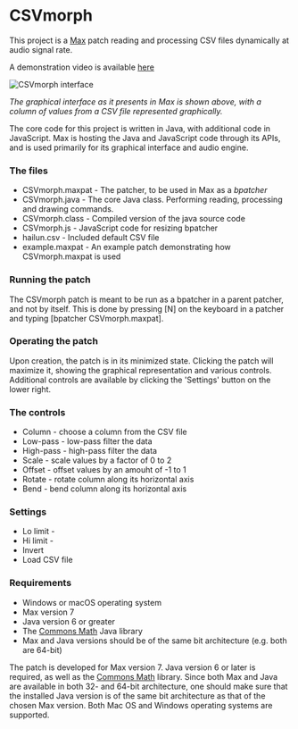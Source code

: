 # CSVmorph

This project is a [Max](https://cycling74.com/products/max/) patch reading and processing CSV files dynamically at audio signal rate.

A demonstration video is available [here](https://www.youtube.com/watch?v=ChBopj9Q4lQ)

![CSVmorph interface](http://thomasdahlandersen.net/images/CSVmorph%20interface%20v2.png)

*The graphical interface as it presents in Max is shown above, with a column of values from a CSV file represented graphically.*

The core code for this project is written in Java, with additional code in JavaScript. Max is hosting the Java and JavaScript code through its APIs, and is used primarily for its graphical interface and audio engine.

### The files

* CSVmorph.maxpat - The patcher, to be used in Max as a *bpatcher*
* CSVmorph.java   - The core Java class. Performing reading, processing and drawing commands.
* CSVmorph.class  - Compiled version of the java source code
* CSVmorph.js     - JavaScript code for resizing bpatcher
* hailun.csv      - Included default CSV file
* example.maxpat  - An example patch demonstrating how CSVmorph.maxpat is used

### Running the patch

The CSVmorph patch is meant to be run as a bpatcher in a parent patcher, and not by itself. This is done by pressing [N] on the keyboard in a patcher and typing [bpatcher CSVmorph.maxpat].

### Operating the patch

Upon creation, the patch is in its minimized state. Clicking the patch will maximize it, showing the graphical representation and various controls. Additional controls are available by clicking the 'Settings' button on the lower right.

### The controls

* Column - choose a column from the CSV file
* Low-pass - low-pass filter the data
* High-pass - high-pass filter the data
* Scale - scale values by a factor of 0 to 2
* Offset - offset values by an amouht of -1 to 1
* Rotate - rotate column along its horizontal axis
* Bend - bend column along its horizontal axis

### Settings

* Lo limit - 
* Hi limit - 
* Invert
* Load CSV file

### Requirements

* Windows or macOS operating system
* Max version 7
* Java version 6 or greater
* The [Commons Math](http://commons.apache.org/proper/commons-math/index.html) Java library
* Max and Java versions should be of the same bit architecture (e.g. both are 64-bit)

The patch is developed for Max version 7. Java version 6 or later is required, as well as the [Commons Math](http://commons.apache.org/proper/commons-math/index.html) library. Since both Max and Java are available in both 32- and 64-bit architecture, one should make sure that the installed Java version is of the same bit architecture as that of the chosen Max version. Both Mac OS and Windows operating systems are supported.
